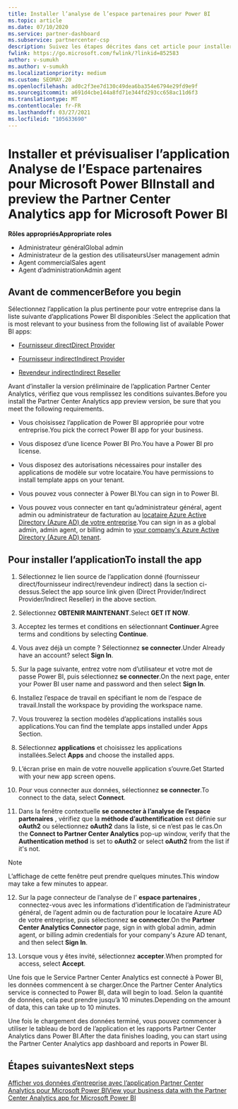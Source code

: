 ```yaml
---
title: Installer l’analyse de l’espace partenaires pour Power BI
ms.topic: article
ms.date: 07/10/2020
ms.service: partner-dashboard
ms.subservice: partnercenter-csp
description: Suivez les étapes décrites dans cet article pour installer et afficher un aperçu de l’application Partner Center Analytics pour Power BI (pour les partenaires directs dans CSP).
fwlink: https://go.microsoft.com/fwlink/?linkid=852583
author: v-sumukh
ms.author: v-sumukh
ms.localizationpriority: medium
ms.custom: SEOMAY.20
ms.openlocfilehash: ad0c2f3ee7d130c49dea6ba354e6794e29fd9e9f
ms.sourcegitcommit: a691d4cbe144a8fd71e344fd293cc658ac11d6f3
ms.translationtype: MT
ms.contentlocale: fr-FR
ms.lasthandoff: 03/27/2021
ms.locfileid: "105633690"
---
```

# <a name="install-and-preview-the-partner-center-analytics-app-for-microsoft-power-bi"></a><span data-ttu-id="b8749-103">Installer et prévisualiser l’application Analyse de l’Espace partenaires pour Microsoft Power BI</span><span class="sxs-lookup"><span data-stu-id="b8749-103">Install and preview the Partner Center Analytics app for Microsoft Power BI</span></span>


<span data-ttu-id="b8749-104">**Rôles appropriés**</span><span class="sxs-lookup"><span data-stu-id="b8749-104">**Appropriate roles**</span></span>

- <span data-ttu-id="b8749-105">Administrateur général</span><span class="sxs-lookup"><span data-stu-id="b8749-105">Global admin</span></span>
- <span data-ttu-id="b8749-106">Administrateur de la gestion des utilisateurs</span><span class="sxs-lookup"><span data-stu-id="b8749-106">User management admin</span></span>
- <span data-ttu-id="b8749-107">Agent commercial</span><span class="sxs-lookup"><span data-stu-id="b8749-107">Sales agent</span></span>
- <span data-ttu-id="b8749-108">Agent d’administration</span><span class="sxs-lookup"><span data-stu-id="b8749-108">Admin agent</span></span>

## <a name="before-you-begin"></a><span data-ttu-id="b8749-109">Avant de commencer</span><span class="sxs-lookup"><span data-stu-id="b8749-109">Before you begin</span></span>

<span data-ttu-id="b8749-110">Sélectionnez l’application la plus pertinente pour votre entreprise dans la liste suivante d’applications Power BI disponibles :</span><span class="sxs-lookup"><span data-stu-id="b8749-110">Select the application that is most relevant to your business from the following list of available Power BI apps:</span></span>

- [<span data-ttu-id="b8749-111">Fournisseur direct</span><span class="sxs-lookup"><span data-stu-id="b8749-111">Direct Provider</span></span>](https://appsource.microsoft.com/product/power-bi/partnercenteranalytics.direct_provider_partner_analytics)

- [<span data-ttu-id="b8749-112">Fournisseur indirect</span><span class="sxs-lookup"><span data-stu-id="b8749-112">Indirect Provider</span></span>](https://appsource.microsoft.com/product/power-bi/partnercenteranalytics.indirect_provider_partner_analytics)

- [<span data-ttu-id="b8749-113">Revendeur indirect</span><span class="sxs-lookup"><span data-stu-id="b8749-113">Indirect Reseller</span></span>](https://appsource.microsoft.com/product/power-bi/partnercenteranalytics.indirect_reseller_partner_analytics)

<span data-ttu-id="b8749-114">Avant d’installer la version préliminaire de l’application Partner Center Analytics, vérifiez que vous remplissez les conditions suivantes.</span><span class="sxs-lookup"><span data-stu-id="b8749-114">Before you install the Partner Center Analytics app preview version, be sure that you meet the following requirements.</span></span>

- <span data-ttu-id="b8749-115">Vous choisissez l’application de Power BI appropriée pour votre entreprise.</span><span class="sxs-lookup"><span data-stu-id="b8749-115">You pick the correct Power BI app for your business.</span></span>

- <span data-ttu-id="b8749-116">Vous disposez d’une licence Power BI Pro.</span><span class="sxs-lookup"><span data-stu-id="b8749-116">You have a Power BI pro license.</span></span>

- <span data-ttu-id="b8749-117">Vous disposez des autorisations nécessaires pour installer des applications de modèle sur votre locataire.</span><span class="sxs-lookup"><span data-stu-id="b8749-117">You have permissions to install template apps on your tenant.</span></span>

- <span data-ttu-id="b8749-118">Vous pouvez vous connecter à Power BI.</span><span class="sxs-lookup"><span data-stu-id="b8749-118">You can sign in to Power BI.</span></span>

- <span data-ttu-id="b8749-119">Vous pouvez vous connecter en tant qu’administrateur général, agent admin ou administrateur de facturation au [locataire Azure Active Directory (Azure AD) de votre entreprise](azure-active-directory-tenants-and-partner-center.md).</span><span class="sxs-lookup"><span data-stu-id="b8749-119">You can sign in as a global admin, admin agent, or billing admin to [your company's Azure Active Directory (Azure AD) tenant](azure-active-directory-tenants-and-partner-center.md).</span></span>

## <a name="to-install-the-app"></a><span data-ttu-id="b8749-120">Pour installer l’application</span><span class="sxs-lookup"><span data-stu-id="b8749-120">To install the app</span></span>

1. <span data-ttu-id="b8749-121">Sélectionnez le lien source de l’application donné (fournisseur direct/fournisseur indirect/revendeur indirect) dans la section ci-dessus.</span><span class="sxs-lookup"><span data-stu-id="b8749-121">Select the app source link given (Direct Provider/Indirect Provider/Indirect Reseller) in the above section.</span></span>

2. <span data-ttu-id="b8749-122">Sélectionnez **OBTENIR MAINTENANT**.</span><span class="sxs-lookup"><span data-stu-id="b8749-122">Select **GET IT NOW**.</span></span> 

3. <span data-ttu-id="b8749-123">Acceptez les termes et conditions en sélectionnant **Continuer**.</span><span class="sxs-lookup"><span data-stu-id="b8749-123">Agree terms and conditions by selecting **Continue**.</span></span>

4. <span data-ttu-id="b8749-124">Vous avez déjà un compte ? Sélectionnez **se connecter**.</span><span class="sxs-lookup"><span data-stu-id="b8749-124">Under Already have an account? select **Sign In**.</span></span>

5. <span data-ttu-id="b8749-125">Sur la page suivante, entrez votre nom d’utilisateur et votre mot de passe Power BI, puis sélectionnez **se connecter**.</span><span class="sxs-lookup"><span data-stu-id="b8749-125">On the next page, enter your Power BI user name and password and then select **Sign In**.</span></span>

6. <span data-ttu-id="b8749-126">Installez l’espace de travail en spécifiant le nom de l’espace de travail.</span><span class="sxs-lookup"><span data-stu-id="b8749-126">Install the workspace by providing the workspace name.</span></span>

7. <span data-ttu-id="b8749-127">Vous trouverez la section modèles d’applications installés sous applications.</span><span class="sxs-lookup"><span data-stu-id="b8749-127">You can find the template apps installed under Apps Section.</span></span>

8. <span data-ttu-id="b8749-128">Sélectionnez **applications** et choisissez les applications installées.</span><span class="sxs-lookup"><span data-stu-id="b8749-128">Select **Apps** and choose the installed apps.</span></span>

9. <span data-ttu-id="b8749-129">L’écran prise en main de votre nouvelle application s’ouvre.</span><span class="sxs-lookup"><span data-stu-id="b8749-129">Get Started with your new app screen opens.</span></span>

10. <span data-ttu-id="b8749-130">Pour vous connecter aux données, sélectionnez **se connecter**.</span><span class="sxs-lookup"><span data-stu-id="b8749-130">To connect to the data, select **Connect**.</span></span>

11. <span data-ttu-id="b8749-131">Dans la fenêtre contextuelle **se connecter à l’analyse de l’espace partenaires** , vérifiez que la **méthode d’authentification** est définie sur **oAuth2** ou sélectionnez **oAuth2** dans la liste, si ce n’est pas le cas.</span><span class="sxs-lookup"><span data-stu-id="b8749-131">On the **Connect to Partner Center Analytics** pop-up window, verify that the **Authentication method** is set to **oAuth2** or select **oAuth2** from the list if it's not.</span></span> 

> [!NOTE]  
>  <span data-ttu-id="b8749-132">L’affichage de cette fenêtre peut prendre quelques minutes.</span><span class="sxs-lookup"><span data-stu-id="b8749-132">This window may take a few minutes to appear.</span></span>

12. <span data-ttu-id="b8749-133">Sur la page connecteur de l’analyse de l' **espace partenaires** , connectez-vous avec les informations d’identification de l’administrateur général, de l’agent admin ou de facturation pour le locataire Azure AD de votre entreprise, puis sélectionnez **se connecter**.</span><span class="sxs-lookup"><span data-stu-id="b8749-133">On the **Partner Center Analytics Connector** page, sign in with global admin, admin agent, or billing admin credentials for your company's Azure AD tenant, and then select **Sign In**.</span></span>
 
13. <span data-ttu-id="b8749-134">Lorsque vous y êtes invité, sélectionnez **accepter**.</span><span class="sxs-lookup"><span data-stu-id="b8749-134">When prompted for access, select **Accept**.</span></span> 

<span data-ttu-id="b8749-135">Une fois que le Service Partner Center Analytics est connecté à Power BI, les données commencent à se charger.</span><span class="sxs-lookup"><span data-stu-id="b8749-135">Once the Partner Center Analytics service is connected to Power BI, data will begin to load.</span></span> <span data-ttu-id="b8749-136">Selon la quantité de données, cela peut prendre jusqu’à 10 minutes.</span><span class="sxs-lookup"><span data-stu-id="b8749-136">Depending on the amount of data, this can take up to 10 minutes.</span></span> 

<span data-ttu-id="b8749-137">Une fois le chargement des données terminé, vous pouvez commencer à utiliser le tableau de bord de l’application et les rapports Partner Center Analytics dans Power BI.</span><span class="sxs-lookup"><span data-stu-id="b8749-137">After the data finishes loading, you can start using the Partner Center Analytics app dashboard and reports in Power BI.</span></span>

## <a name="next-steps"></a><span data-ttu-id="b8749-138">Étapes suivantes</span><span class="sxs-lookup"><span data-stu-id="b8749-138">Next steps</span></span>

[<span data-ttu-id="b8749-139">Afficher vos données d’entreprise avec l’application Partner Center Analytics pour Microsoft Power BI</span><span class="sxs-lookup"><span data-stu-id="b8749-139">View your business data with the Partner Center Analytics app for Microsoft Power BI</span></span>](power-bi-app-for-direct-partners-use.md)
